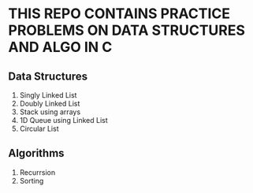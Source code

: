 # THIS REPO CONTAINS PRACTICE PROBLEMS ON DATA STRUCTURES AND ALGO IN C

## Data Structures
1. Singly Linked List
2. Doubly Linked List
3. Stack using arrays
4. 1D Queue using Linked List
5. Circular List

## Algorithms
1. Recurrsion
2. Sorting
